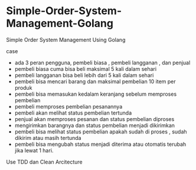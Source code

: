 # Simple-Order-System-Management-Golang
Simple Order System Management Using Golang

case

- ada 3 peran pengguna, pembeli biasa , pembeli langganan , dan penjual
- pembeli  biasa cuma bisa beli maksimal 5 kali dalam sehari
- pembeli langganan bisa beli lebih dari 5 kali dalam sehari
- pembeli bisa mencari barang dan maksimal pembelian 10 item per produk
- pembeli bisa memasukan kedalam keranjang sebelum memproses pembelian
- pembeli memproses pembelian pesanannya
- pembeli akan melihat status pembelian tertunda
- penjual akan memproses pesanan dan status pembelian diproses
- mengirimkan barangnya dan status pembelian menjadi dikirimkan
- pembeli bisa melihat status pembelian apakah sudah di proses , sudah dikirim atau masih tertunda
- pembeli bisa mengubah status menjadi diterima atau otomatis terubah jika lewat 1 hari.

Use TDD dan Clean Arcitecture
